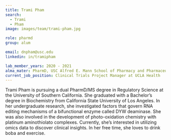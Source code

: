 ```yaml
---
title: Trami Pham
search:
  - Trami
  - Pham
image: images/team/trami-pham.jpg

role: pharmd
group: alum

email: dnpham@usc.edu
linkedin: in/tramipham

lab_member_years: 2020 - 2021
alma_mater: PharmD, USC Alfred E. Mann School of Pharmacy and Pharmaceutical Sciences
current_job_position: Clinical Trials Project Manager at UCLA Health
---
```


Trami Pham is pursuing a dual PharmD/MS degree in Regulatory Science at the University of Southern California. 
She graduated with a Bachelor’s degree in Biochemistry from California State University of Los Angeles. 
In her undergraduate research, she investigated factors that govern RNA editing mechanisms of a bifunctional enzyme called DYW deaminase. 
She was also involved in the development of photo-oxidation chemistry with platinum aminothiolato complexes. 
Currently, she’s interested in utilizing omics data to discover clinical insights. 
In her free time, she loves to drink boba and exercise. 
